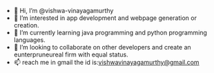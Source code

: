 - 👋 Hi, I’m @vishwa-vinayagamurthy
- 👀 I’m interested in app development and webpage generation or creation.
- 🌱 I’m currently learning java programming and python programming languages.
- 💞️ I’m looking to collaborate on other developers and create an eunterpruneureal firm with equal status.
- 📫 reach me in gmail the id is:vishwavinayagamurthy@gmail.com

<!---
vishwa-vinayagamurthy/vishwa-vinayagamurthy is a ✨ special ✨ repository because its `README.md` (this file) appears on your GitHub profile.
You can click the Preview link to take a look at your changes.
--->
